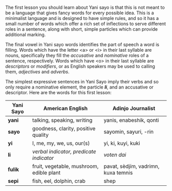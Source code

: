 The first lesson you should learn about Yani sayo is that this is not meant to be a language that gives fancy words for every possible idea. This is a minimalist language and is designed to have simple rules, and so it has a small number of words which offer a rich set of inflections to serve different roles in a sentence, along with short, simple particles which can provide additional marking.

The final vowel in Yani sayo words identifies the part of speech a word is filling. Words which have the letter \<a> or \<i> in their last syllable are nouns, specifically they fill the *accusative* and *nominative* roles of a sentence, respectively. Words which have \<o> in their last syllable are *descriptors* or *modifiers*, or as English speakers may be used to calling them, *adjectives* and *adverbs*.

The simplest expressive sentences in Yani Sayo imply their verbs and so only require a nominative element, the particle ***li***, and an accusative or descriptor. Here are the words for this first lesson:

| Yani Sayo | American English                         | Adinjo Journalist                   |
| --------- | ---------------------------------------- | ----------------------------------- |
| **yani**  | talking, speaking, writing               | yanis, enabeshik, qonti             |
| **sayo**  | goodness, clarity, positive quality      | sayomin, sayuri, -rin               |
| **yi**    | I, me, my, we, us, our(s)                | yi, ki, kuyi, kuki                  |
| **li**    | *verbal indicator, predicate indicator*  | *voten dai*                         |
| **fulik** | fruit, vegetable, mushroom, edible plant | pavat, sèdjím, vadrimn, kuxa temnis |
| **sepi**  | fish, eel, dolphin, crab                 | shep                                |

